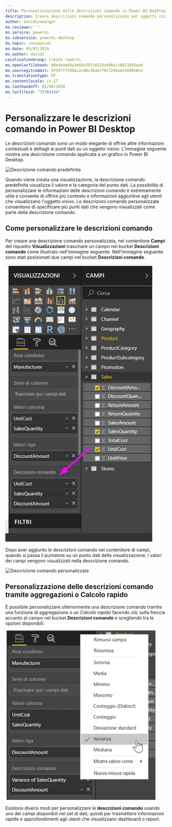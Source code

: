 ```yaml
---
title: Personalizzazione delle descrizioni comando in Power BI Desktop
description: Creare descrizioni comando personalizzate per oggetti visivi mediante trascinamento
author: davidiseminger
ms.reviewer: ''
ms.service: powerbi
ms.subservice: powerbi-desktop
ms.topic: conceptual
ms.date: 05/07/2019
ms.author: davidi
LocalizationGroup: Create reports
ms.openlocfilehash: 08eda4e93a3e02e357c8153c656ec16811893ea9
ms.sourcegitcommit: 97597ff7d9ac2c08c364ecf0c729eab5d59850ce
ms.translationtype: HT
ms.contentlocale: it-IT
ms.lasthandoff: 01/09/2020
ms.locfileid: "75761434"
---
```

# <a name="customize-tooltips-in-power-bi-desktop"></a>Personalizzare le descrizioni comando in Power BI Desktop
Le descrizioni comando sono un modo elegante di offrire altre informazioni contestuali e dettagli ai punti dati su un oggetto visivo. L'immagine seguente mostra una descrizione comando applicata a un grafico in Power BI Desktop.

![Descrizione comando predefinita](media/desktop-custom-tooltips/custom-tooltips-1.png)

Quando viene creata una visualizzazione, la descrizione comando predefinita visualizza il valore e la categoria del punto dati. La possibilità di personalizzare le informazioni delle descrizioni comando è estremamente utile e consente di offrire più contesto e informazioni aggiuntive agli utenti che visualizzano l'oggetto visivo. Le descrizioni comando personalizzate consentono di specificare più punti dati che vengono visualizzati come parte della descrizione comando.

## <a name="how-to-customize-tooltips"></a>Come personalizzare le descrizioni comando
Per creare una descrizione comando personalizzata, nel contenitore **Campi** del riquadro **Visualizzazioni** trascinare un campo nel bucket **Descrizioni comando** come illustrato nell'immagine seguente. Nell'immagine seguente sono stati posizionati due campi nel bucket **Descrizioni comando**.

![Aggiunta di campi della descrizione comando](media/desktop-custom-tooltips/custom-tooltips-2.png)

Dopo aver aggiunto le descrizioni comando nel contenitore di campi, quando si passa il puntatore su un punto dati della visualizzazione, i valori dei campi vengono visualizzati nella descrizione comando.

![Descrizione comando personalizzata](media/desktop-custom-tooltips/custom-tooltips-3.png)

## <a name="customizing-tooltips-with-aggregation-or-quick-calcs"></a>Personalizzazione delle descrizioni comando tramite aggregazioni o Calcolo rapido
È possibile personalizzare ulteriormente una descrizione comando tramite una funzione di aggregazione o un *Calcolo rapido* facendo clic sulla freccia accanto al campo nel bucket **Descrizioni comando** e scegliendo tra le opzioni disponibili.

![Descrizione comando con Calcolo rapido](media/desktop-custom-tooltips/custom-tooltips-4.png)

Esistono diversi modi per personalizzare le **descrizioni comando** usando uno dei campi disponibili nel set di dati, quindi per trasmettere informazioni rapide e approfondimenti agli utenti che visualizzano dashboard o report.

